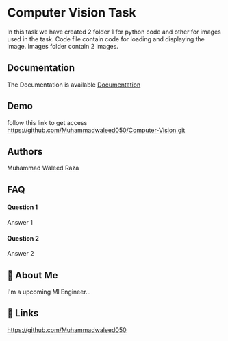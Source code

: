 
# Computer Vision Task
In this task we have created 2 folder 1 for python code and other for images used in the task.
Code file contain code for loading and displaying the image. 
Images folder contain 2 images. 




## Documentation
The Documentation is available
[Documentation](https://linktodocumentation)


## Demo
follow this link to get access
https://github.com/Muhammadwaleed050/Computer-Vision.git


## Authors

Muhammad Waleed Raza


## FAQ

#### Question 1

Answer 1

#### Question 2

Answer 2


## 🚀 About Me
I'm a upcoming Ml Engineer...


## 🔗 Links
https://github.com/Muhammadwaleed050

